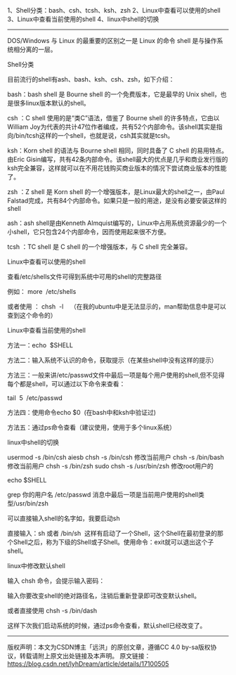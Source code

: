 1、Shell分类：bash、csh、tcsh、ksh、zsh
2、Linux中查看可以使用的shell
3、Linux中查看当前使用的shell
4、linux中shell的切换


---------------------------------------------------------------------------------------------------------------------
DOS/Windows 与 Linux 的最重要的区别之一是 Linux 的命令 shell 是与操作系统相分离的一层。



Shell分类

目前流行的shell有ash、bash、ksh、csh、zsh，如下介绍：

bash：bash shell 是 Bourne shell 的一个免费版本，它是最早的 Unix shell，也是很多linux版本默认的shell。

csh ：C shell 使用的是“类C”语法，借鉴了 Bourne shell 的许多特点，它由以William Joy为代表的共计47位作者编成，共有52个内部命令。该shell其实是指向/bin/tcsh这样的一个shell，也就是说，csh其实就是tcsh。

ksh：Korn shell 的语法与 Bourne shell 相同，同时具备了 C shell 的易用特点。由Eric Gisin编写，共有42条内部命令。该shell最大的优点是几乎和商业发行版的ksh完全兼容，这样就可以在不用花钱购买商业版本的情况下尝试商业版本的性能了。

zsh ：Z shell 是 Korn shell 的一个增强版本，是Linux最大的shell之一，由Paul Falstad完成，共有84个内部命令。如果只是一般的用途，是没有必要安装这样的shell

ash：ash shell是由Kenneth Almquist编写的，Linux中占用系统资源最少的一个小shell，它只包含24个内部命令，因而使用起来很不方便。

tcsh ：TC shell 是 C shell 的一个增强版本，与 C shell 完全兼容。




Linux中查看可以使用的shell

查看/etc/shells文件可得到系统中可用的shell的完整路径

例如： more  /etc/shells

或者使用 ： chsh  -l    （在我的ubuntu中是无法显示的，man帮助信息中是可以查到这个命令的）




Linux中查看当前使用的shell

方法一：echo  $SHELL

方法二：输入系统不认识的命令，获取提示（在某些shell中没有这样的提示）

方法三：一般来讲/etc/passwd文件中最后一项是每个用户使用的shell,但不见得每个都是shell，可以通过以下命令来查看：

tail  5  /etc/passwd

方法四：使用命令echo $0  (在bash中和ksh中验证过)

方法五：通过ps命令查看（建议使用，使用于多个linux系统）



linux中shell的切换

usermod -s /bin/csh aiesb
chsh -s /bin/csh   修改当前用户
chsh -s /bin/bash   修改当前用户
chsh -s /bin/zsh
sudo chsh -s /usr/bin/zsh  修改root用户的

echo $SHELL

grep 你的用户名 /etc/passwd
消息中最后一项是当前用户使用的shell类型/usr/bin/zsh


可以直接输入shell的名字如，我要启动sh

直接输入：sh 或者 /bin/sh  这样有启动了一个Shell，这个Shell在最初登录的那个Shell之后，称为下级的Shell或子Shell。使用命令：exit就可以退出这个子shell。

linux中修改默认shell

输入 chsh 命令，会提示输入密码：



输入你要改变shell的绝对路径名，注销后重新登录即可改变默认shell。

或者直接使用 chsh -s /bin/dash

这样下次我们启动系统的时候，通过ps命令查看，默认shell已经改变了。


--------------------- 
版权声明：本文为CSDN博主「远洪」的原创文章，遵循CC 4.0 by-sa版权协议，转载请附上原文出处链接及本声明。
原文链接：https://blog.csdn.net/lyhDream/article/details/17100505


